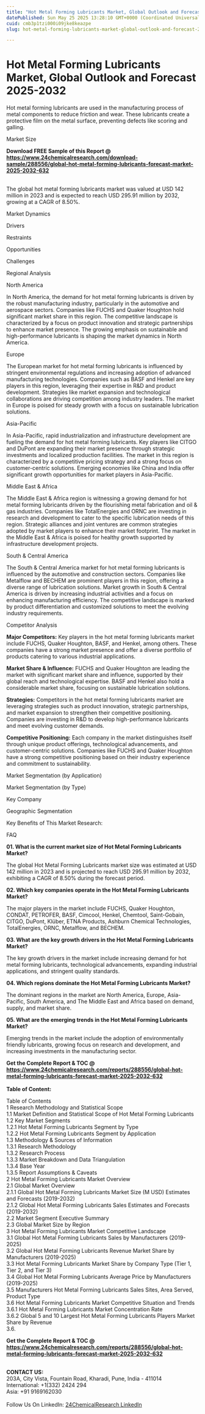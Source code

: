 ```yaml
---
title: "Hot Metal Forming Lubricants Market, Global Outlook and Forecast 2025-2032"
datePublished: Sun May 25 2025 13:28:10 GMT+0000 (Coordinated Universal Time)
cuid: cmb3p1tzi000i09jke8keazpe
slug: hot-metal-forming-lubricants-market-global-outlook-and-forecast-2025-2032

---
```


# Hot Metal Forming Lubricants Market, Global Outlook and Forecast 2025-2032

<p>Hot metal forming lubricants are used in the manufacturing process of metal components to reduce friction and wear. These lubricants create a protective film on the metal surface, preventing defects like scoring and galling.</p><p>
Market Size</p><p>
</p><div><b>Download FREE Sample of this Report @ 
            <a href="https://www.24chemicalresearch.com/download-sample/288556/global-hot-metal-forming-lubricants-forecast-market-2025-2032-632">
            https://www.24chemicalresearch.com/download-sample/288556/global-hot-metal-forming-lubricants-forecast-market-2025-2032-632</a></b></div><br><p>The global hot metal forming lubricants market was valued at USD 142 million in 2023 and is expected to reach USD 295.91 million by 2032, growing at a CAGR of 8.50%.</p><p>
Market Dynamics</p><p>
Drivers</p><p>
</p><p>
Restraints</p><p>
</p><p>
Opportunities</p><p>
</p><p>
Challenges</p><p>
</p><p>
Regional Analysis</p><p>
North America</p><p>
</p><p>In North America, the demand for hot metal forming lubricants is driven by the robust manufacturing industry, particularly in the automotive and aerospace sectors. Companies like FUCHS and Quaker Houghton hold significant market share in this region. The competitive landscape is characterized by a focus on product innovation and strategic partnerships to enhance market presence. The growing emphasis on sustainable and high-performance lubricants is shaping the market dynamics in North America.</p><p>
Europe</p><p>
</p><p>The European market for hot metal forming lubricants is influenced by stringent environmental regulations and increasing adoption of advanced manufacturing technologies. Companies such as BASF and Henkel are key players in this region, leveraging their expertise in R&amp;D and product development. Strategies like market expansion and technological collaborations are driving competition among industry leaders. The market in Europe is poised for steady growth with a focus on sustainable lubrication solutions.</p><p>
Asia-Pacific</p><p>
</p><p>In Asia-Pacific, rapid industrialization and infrastructure development are fueling the demand for hot metal forming lubricants. Key players like CITGO and DuPont are expanding their market presence through strategic investments and localized production facilities. The market in this region is characterized by a competitive pricing strategy and a strong focus on customer-centric solutions. Emerging economies like China and India offer significant growth opportunities for market players in Asia-Pacific.</p><p>
Middle East &amp; Africa</p><p>
</p><p>The Middle East &amp; Africa region is witnessing a growing demand for hot metal forming lubricants driven by the flourishing metal fabrication and oil &amp; gas industries. Companies like TotalEnergies and ORNC are investing in research and development to cater to the specific lubrication needs of this region. Strategic alliances and joint ventures are common strategies adopted by market players to enhance their market footprint. The market in the Middle East &amp; Africa is poised for healthy growth supported by infrastructure development projects.</p><p>
South &amp; Central America</p><p>
</p><p>The South &amp; Central America market for hot metal forming lubricants is influenced by the automotive and construction sectors. Companies like Metalflow and BECHEM are prominent players in this region, offering a diverse range of lubrication solutions. Market growth in South &amp; Central America is driven by increasing industrial activities and a focus on enhancing manufacturing efficiency. The competitive landscape is marked by product differentiation and customized solutions to meet the evolving industry requirements.</p><p>
Competitor Analysis</p><p>
</p><p><strong>Major Competitors:</strong> Key players in the hot metal forming lubricants market include FUCHS, Quaker Houghton, BASF, and Henkel, among others. These companies have a strong market presence and offer a diverse portfolio of products catering to various industrial applications.</p><p>
</p><p><strong>Market Share &amp; Influence:</strong> FUCHS and Quaker Houghton are leading the market with significant market share and influence, supported by their global reach and technological expertise. BASF and Henkel also hold a considerable market share, focusing on sustainable lubrication solutions.</p><p>
</p><p><strong>Strategies:</strong> Competitors in the hot metal forming lubricants market are leveraging strategies such as product innovation, strategic partnerships, and market expansion to strengthen their competitive positioning. Companies are investing in R&amp;D to develop high-performance lubricants and meet evolving customer demands.</p><p>
</p><p><strong>Competitive Positioning:</strong> Each company in the market distinguishes itself through unique product offerings, technological advancements, and customer-centric solutions. Companies like FUCHS and Quaker Houghton have a strong competitive positioning based on their industry experience and commitment to sustainability.</p><p>
Market Segmentation (by Application)</p><p>
</p><p>
Market Segmentation (by Type)</p><p>
</p><p>
Key Company</p><p>
</p><p>
Geographic Segmentation</p><p>
</p><p>
Key Benefits of This Market Research:</p><p>
</p><p>
FAQ </p><p>
<strong>01. What is the current market size of Hot Metal Forming Lubricants Market?</strong></p><p>
</p><p>The global Hot Metal Forming Lubricants market size was estimated at USD 142 million in 2023 and is projected to reach USD 295.91 million by 2032, exhibiting a CAGR of 8.50% during the forecast period.</p><p>
<strong>02. Which key companies operate in the Hot Metal Forming Lubricants Market?</strong></p><p>
</p><p>The major players in the market include FUCHS, Quaker Houghton, CONDAT, PETROFER, BASF, Cimcool, Henkel, Chemtool, Saint-Gobain, CITGO, DuPont, Klüber, ETNA Products, Ashburn Chemical Technologies, TotalEnergies, ORNC, Metalflow, and BECHEM.</p><p>
<strong>03. What are the key growth drivers in the Hot Metal Forming Lubricants Market?</strong></p><p>
</p><p>The key growth drivers in the market include increasing demand for hot metal forming lubricants, technological advancements, expanding industrial applications, and stringent quality standards.</p><p>
<strong>04. Which regions dominate the Hot Metal Forming Lubricants Market?</strong></p><p>
</p><p>The dominant regions in the market are North America, Europe, Asia-Pacific, South America, and The Middle East and Africa based on demand, supply, and market share.</p><p>
<strong>05. What are the emerging trends in the Hot Metal Forming Lubricants Market?</strong></p><p>
</p><p>Emerging trends in the market include the adoption of environmentally friendly lubricants, growing focus on research and development, and increasing investments in the manufacturing sector.</p>

<div><b>Get the Complete Report & TOC @ 
            <a href="https://www.24chemicalresearch.com/reports/288556/global-hot-metal-forming-lubricants-forecast-market-2025-2032-632">
            https://www.24chemicalresearch.com/reports/288556/global-hot-metal-forming-lubricants-forecast-market-2025-2032-632</a></b></div><br>
            <b>Table of Content:</b><p>Table of Contents<br />
1 Research Methodology and Statistical Scope<br />
1.1 Market Definition and Statistical Scope of Hot Metal Forming Lubricants<br />
1.2 Key Market Segments<br />
1.2.1 Hot Metal Forming Lubricants Segment by Type<br />
1.2.2 Hot Metal Forming Lubricants Segment by Application<br />
1.3 Methodology & Sources of Information<br />
1.3.1 Research Methodology<br />
1.3.2 Research Process<br />
1.3.3 Market Breakdown and Data Triangulation<br />
1.3.4 Base Year<br />
1.3.5 Report Assumptions & Caveats<br />
2 Hot Metal Forming Lubricants Market Overview<br />
2.1 Global Market Overview<br />
2.1.1 Global Hot Metal Forming Lubricants Market Size (M USD) Estimates and Forecasts (2019-2032)<br />
2.1.2 Global Hot Metal Forming Lubricants Sales Estimates and Forecasts (2019-2032)<br />
2.2 Market Segment Executive Summary<br />
2.3 Global Market Size by Region<br />
3 Hot Metal Forming Lubricants Market Competitive Landscape<br />
3.1 Global Hot Metal Forming Lubricants Sales by Manufacturers (2019-2025)<br />
3.2 Global Hot Metal Forming Lubricants Revenue Market Share by Manufacturers (2019-2025)<br />
3.3 Hot Metal Forming Lubricants Market Share by Company Type (Tier 1, Tier 2, and Tier 3)<br />
3.4 Global Hot Metal Forming Lubricants Average Price by Manufacturers (2019-2025)<br />
3.5 Manufacturers Hot Metal Forming Lubricants Sales Sites, Area Served, Product Type<br />
3.6 Hot Metal Forming Lubricants Market Competitive Situation and Trends<br />
3.6.1 Hot Metal Forming Lubricants Market Concentration Rate<br />
3.6.2 Global 5 and 10 Largest Hot Metal Forming Lubricants Players Market Share by Revenue<br />
3.6.</p>

<div><b>Get the Complete Report & TOC @ 
            <a href="https://www.24chemicalresearch.com/reports/288556/global-hot-metal-forming-lubricants-forecast-market-2025-2032-632">
            https://www.24chemicalresearch.com/reports/288556/global-hot-metal-forming-lubricants-forecast-market-2025-2032-632</a></b></div><br>

<b>CONTACT US:</b><br>
            203A, City Vista, Fountain Road, Kharadi, Pune, India - 411014<br>
            International: +1(332) 2424 294<br>
            Asia: +91 9169162030 <br><br>
            Follow Us On LinkedIn: <a href="https://www.linkedin.com/company/24chemicalresearch/">24ChemicalResearch LinkedIn</a>